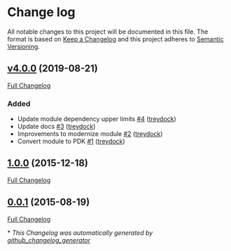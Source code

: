 # Change log

All notable changes to this project will be documented in this file. The format is based on [Keep a Changelog](http://keepachangelog.com/en/1.0.0/) and this project adheres to [Semantic Versioning](http://semver.org).

## [v4.0.0](https://github.com/treydock/puppet-module-xdmod/tree/v4.0.0) (2019-08-21)

[Full Changelog](https://github.com/treydock/puppet-module-xdmod/compare/1.0.0...v4.0.0)

### Added

- Update module dependency upper limits [\#4](https://github.com/treydock/puppet-module-xdmod/pull/4) ([treydock](https://github.com/treydock))
- Update docs [\#3](https://github.com/treydock/puppet-module-xdmod/pull/3) ([treydock](https://github.com/treydock))
- Improvements to modernize module [\#2](https://github.com/treydock/puppet-module-xdmod/pull/2) ([treydock](https://github.com/treydock))
- Convert module to PDK [\#1](https://github.com/treydock/puppet-module-xdmod/pull/1) ([treydock](https://github.com/treydock))

## [1.0.0](https://github.com/treydock/puppet-module-xdmod/tree/1.0.0) (2015-12-18)

[Full Changelog](https://github.com/treydock/puppet-module-xdmod/compare/0.0.1...1.0.0)

## [0.0.1](https://github.com/treydock/puppet-module-xdmod/tree/0.0.1) (2015-08-19)

[Full Changelog](https://github.com/treydock/puppet-module-xdmod/compare/d2e483bba1f7cc0546b48bfc5a21a3b905cfdbfe...0.0.1)



\* *This Changelog was automatically generated by [github_changelog_generator](https://github.com/skywinder/Github-Changelog-Generator)*
